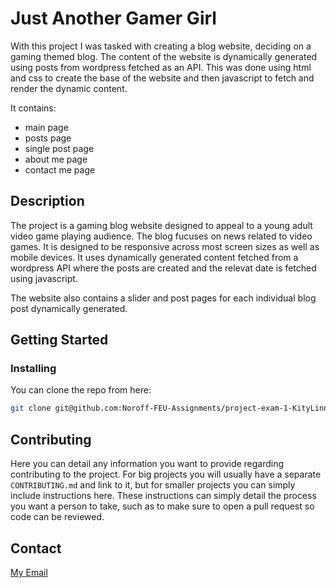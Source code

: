 # Just Another Gamer Girl
With this project I was tasked with creating a blog website, deciding on a gaming themed blog. The content of the website is dynamically generated using posts from wordpress fetched as an API. This was done using html and css to create the base of the website and then javascript to fetch and render the dynamic content.

It contains:

- main page
- posts page
- single post page
- about me page
- contact me page

## Description

The project is a gaming blog website designed to appeal to a young adult video game playing audience. The blog fucuses on news related to video games. It is designed to be responsive across most screen sizes as well as mobile devices.
It uses dynamically generated content fetched from a wordpress API where the posts are created and the relevat date is fetched using javascript.

The website also contains a slider and post pages for each individual blog post dynamically generated.



## Getting Started

### Installing

You can clone the repo from here:

```bash
git clone git@github.com:Noroff-FEU-Assignments/project-exam-1-KityLinn.git
```


## Contributing

Here you can detail any information you want to provide regarding contributing to the project. For big projects you will usually have a separate `CONTRIBUTING.md` and link to it, but for smaller projects you can simply include instructions here. These instructions can simply detail the process you want a person to take, such as to make sure to open a pull request so code can be reviewed.

## Contact

[My Email](LinVik27260@stud.noroff.no)
